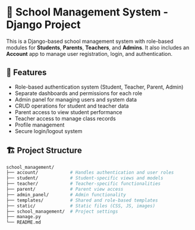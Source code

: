 # 🏫 School Management System - Django Project

This is a Django-based school management system with role-based modules for **Students**, **Parents**, **Teachers**, and **Admins**. It also includes an **Account** app to manage user registration, login, and authentication.

## 🚀 Features

- Role-based authentication system (Student, Teacher, Parent, Admin)
- Separate dashboards and permissions for each role
- Admin panel for managing users and system data
- CRUD operations for student and teacher data
- Parent access to view student performance
- Teacher access to manage class records
- Profile management
- Secure login/logout system

## 🏗️ Project Structure

```bash
school_management/
├── account/            # Handles authentication and user roles
├── student/            # Student-specific views and models
├── teacher/            # Teacher-specific functionalities
├── parent/             # Parent view access
├── admin_panel/        # Admin functionality
├── templates/          # Shared and role-based templates
├── static/             # Static files (CSS, JS, images)
├── school_management/  # Project settings
├── manage.py
└── README.md
